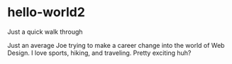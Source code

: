 # hello-world2
Just a quick walk through 

Just an average Joe trying to make a career change into the world of Web Design.  I love sports, hiking, and traveling.  Pretty exciting huh?
